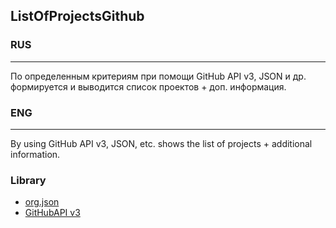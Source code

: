  ListOfProjectsGithub
------------
### RUS
------------
По определенным критериям при помощи GitHub API v3, JSON и др. формируется и выводится список проектов + доп. информация.
### ENG 
------------
 By using GitHub API v3, JSON, etc. shows the list of projects + additional information.

### Library
* [org.json](http://stleary.github.io/JSON-java/)
* [GitHubAPI v3](https://developer.github.com/v3/)
